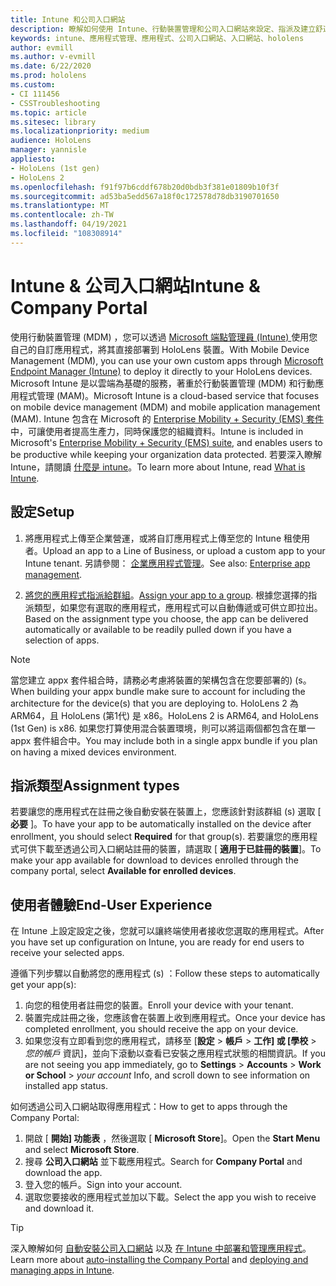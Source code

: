 ```yaml
---
title: Intune 和公司入口網站
description: 瞭解如何使用 Intune、行動裝置管理和公司入口網站來設定、指派及建立舒適的使用者體驗。
keywords: intune、應用程式管理、應用程式、公司入口網站、入口網站、hololens
author: evmill
ms.author: v-evmill
ms.date: 6/22/2020
ms.prod: hololens
ms.custom:
- CI 111456
- CSSTroubleshooting
ms.topic: article
ms.sitesec: library
ms.localizationpriority: medium
audience: HoloLens
manager: yannisle
appliesto:
- HoloLens (1st gen)
- HoloLens 2
ms.openlocfilehash: f91f97b6cddf678b20d0bdb3f381e01809b10f3f
ms.sourcegitcommit: ad53ba5edd567a18f0c172578d78db3190701650
ms.translationtype: MT
ms.contentlocale: zh-TW
ms.lasthandoff: 04/19/2021
ms.locfileid: "108308914"
---
```

# <a name="intune--company-portal"></a><span data-ttu-id="7da11-104">Intune & 公司入口網站</span><span class="sxs-lookup"><span data-stu-id="7da11-104">Intune & Company Portal</span></span>

<span data-ttu-id="7da11-105">使用行動裝置管理 (MDM) ，您可以透過 [Microsoft 端點管理員 (Intune) ](https://docs.microsoft.com/intune/windows-holographic-for-business) 使用您自己的自訂應用程式，將其直接部署到 HoloLens 裝置。</span><span class="sxs-lookup"><span data-stu-id="7da11-105">With Mobile Device Management (MDM), you can use your own custom apps through [Microsoft Endpoint Manager (Intune)](https://docs.microsoft.com/intune/windows-holographic-for-business) to deploy it directly to your HoloLens devices.</span></span> <span data-ttu-id="7da11-106">Microsoft Intune 是以雲端為基礎的服務，著重於行動裝置管理 (MDM) 和行動應用程式管理 (MAM)。</span><span class="sxs-lookup"><span data-stu-id="7da11-106">Microsoft Intune is a cloud-based service that focuses on mobile device management (MDM) and mobile application management (MAM).</span></span> <span data-ttu-id="7da11-107">Intune 包含在 Microsoft 的 [Enterprise Mobility + Security (EMS) 套件](https://www.microsoft.com/microsoft-365/enterprise-mobility-security)中，可讓使用者提高生產力，同時保護您的組織資料。</span><span class="sxs-lookup"><span data-stu-id="7da11-107">Intune is included in Microsoft's [Enterprise Mobility + Security (EMS) suite](https://www.microsoft.com/microsoft-365/enterprise-mobility-security), and enables users to be productive while keeping your organization data protected.</span></span> <span data-ttu-id="7da11-108">若要深入瞭解 Intune，請閱讀 [什麼是 intune](https://docs.microsoft.com/mem/intune/fundamentals/what-is-intune)。</span><span class="sxs-lookup"><span data-stu-id="7da11-108">To learn more about Intune, read [What is Intune](https://docs.microsoft.com/mem/intune/fundamentals/what-is-intune).</span></span>

## <a name="setup"></a><span data-ttu-id="7da11-109">設定</span><span class="sxs-lookup"><span data-stu-id="7da11-109">Setup</span></span>

1. <span data-ttu-id="7da11-110">將應用程式上傳至企業營運，或將自訂應用程式上傳至您的 Intune 租使用者。</span><span class="sxs-lookup"><span data-stu-id="7da11-110">Upload an app to a Line of Business, or upload a custom app to your Intune tenant.</span></span> <span data-ttu-id="7da11-111">另請參閱： [企業應用程式管理](https://docs.microsoft.com/windows/client-management/mdm/enterprise-app-management)。</span><span class="sxs-lookup"><span data-stu-id="7da11-111">See also: [Enterprise app management](https://docs.microsoft.com/windows/client-management/mdm/enterprise-app-management).</span></span>

2. <span data-ttu-id="7da11-112">[將您的應用程式指派給群組](https://docs.microsoft.com/mem/intune/apps/apps-deploy)。</span><span class="sxs-lookup"><span data-stu-id="7da11-112">[Assign your app to a group](https://docs.microsoft.com/mem/intune/apps/apps-deploy).</span></span> <span data-ttu-id="7da11-113">根據您選擇的指派類型，如果您有選取的應用程式，應用程式可以自動傳遞或可供立即拉出。</span><span class="sxs-lookup"><span data-stu-id="7da11-113">Based on the assignment type you choose, the app can be delivered automatically or available to be readily pulled down if you have a selection of apps.</span></span>

> [!NOTE]
> <span data-ttu-id="7da11-114">當您建立 appx 套件組合時，請務必考慮將裝置的架構包含在您要部署的)  (s。</span><span class="sxs-lookup"><span data-stu-id="7da11-114">When building your appx bundle make sure to account for including the architecture for the device(s) that you are deploying to.</span></span> <span data-ttu-id="7da11-115">HoloLens 2 為 ARM64，且 HoloLens (第1代) 是 x86。</span><span class="sxs-lookup"><span data-stu-id="7da11-115">HoloLens 2 is ARM64, and HoloLens (1st Gen) is x86.</span></span> <span data-ttu-id="7da11-116">如果您打算使用混合裝置環境，則可以將這兩個都包含在單一 appx 套件組合中。</span><span class="sxs-lookup"><span data-stu-id="7da11-116">You may include both in a single appx bundle if you plan on having a mixed devices environment.</span></span>

## <a name="assignment-types"></a><span data-ttu-id="7da11-117">指派類型</span><span class="sxs-lookup"><span data-stu-id="7da11-117">Assignment types</span></span>

<span data-ttu-id="7da11-118">若要讓您的應用程式在註冊之後自動安裝在裝置上，您應該針對該群組 (s) 選取 [ **必要** ]。</span><span class="sxs-lookup"><span data-stu-id="7da11-118">To have your app to be automatically installed on the device after enrollment, you should select **Required** for that group(s).</span></span>
<span data-ttu-id="7da11-119">若要讓您的應用程式可供下載至透過公司入口網站註冊的裝置，請選取 [ **適用于已註冊的裝置**]。</span><span class="sxs-lookup"><span data-stu-id="7da11-119">To make your app available for download to devices enrolled through the company portal, select **Available for enrolled devices**.</span></span>

## <a name="end-user-experience"></a><span data-ttu-id="7da11-120">使用者體驗</span><span class="sxs-lookup"><span data-stu-id="7da11-120">End-User Experience</span></span>

<span data-ttu-id="7da11-121">在 Intune 上設定設定之後，您就可以讓終端使用者接收您選取的應用程式。</span><span class="sxs-lookup"><span data-stu-id="7da11-121">After you have set up configuration on Intune, you are ready for end users to receive your selected apps.</span></span>

<span data-ttu-id="7da11-122">遵循下列步驟以自動將您的應用程式 (s) ：</span><span class="sxs-lookup"><span data-stu-id="7da11-122">Follow these steps to automatically get your app(s):</span></span>

1. <span data-ttu-id="7da11-123">向您的租使用者註冊您的裝置。</span><span class="sxs-lookup"><span data-stu-id="7da11-123">Enroll your device with your tenant.</span></span>
2. <span data-ttu-id="7da11-124">裝置完成註冊之後，您應該會在裝置上收到應用程式。</span><span class="sxs-lookup"><span data-stu-id="7da11-124">Once your device has completed enrollment, you should receive the app on your device.</span></span>
3. <span data-ttu-id="7da11-125">如果您沒有立即看到您的應用程式，請移至 [**設定**  >  **帳戶**  >  **工作] 或 [學校**  >  *您的帳戶* 資訊]，並向下滾動以查看已安裝之應用程式狀態的相關資訊。</span><span class="sxs-lookup"><span data-stu-id="7da11-125">If you are not seeing you app immediately, go to **Settings** > **Accounts** > **Work or School** > *your account* Info, and scroll down to see information on installed app status.</span></span>

<span data-ttu-id="7da11-126">如何透過公司入口網站取得應用程式：</span><span class="sxs-lookup"><span data-stu-id="7da11-126">How to get to apps through the Company Portal:</span></span>

1. <span data-ttu-id="7da11-127">開啟 [ **開始] 功能表** ，然後選取 [ **Microsoft Store**]。</span><span class="sxs-lookup"><span data-stu-id="7da11-127">Open the **Start Menu** and select **Microsoft Store**.</span></span>
2. <span data-ttu-id="7da11-128">搜尋 **公司入口網站** 並下載應用程式。</span><span class="sxs-lookup"><span data-stu-id="7da11-128">Search for **Company Portal** and download the app.</span></span>
3. <span data-ttu-id="7da11-129">登入您的帳戶。</span><span class="sxs-lookup"><span data-stu-id="7da11-129">Sign into your account.</span></span>
4. <span data-ttu-id="7da11-130">選取您要接收的應用程式並加以下載。</span><span class="sxs-lookup"><span data-stu-id="7da11-130">Select the app you wish to receive and download it.</span></span>

> [!Tip]
> <span data-ttu-id="7da11-131">深入瞭解如何 [自動安裝公司入口網站](https://docs.microsoft.com/mem/intune/apps/company-portal-app) 以及 [在 Intune 中部署和管理應用程式](https://docs.microsoft.com/mem/intune/fundamentals/windows-holographic-for-business#deploy-and-manage-apps)。</span><span class="sxs-lookup"><span data-stu-id="7da11-131">Learn more about [auto-installing the Company Portal](https://docs.microsoft.com/mem/intune/apps/company-portal-app) and [deploying and managing apps in Intune](https://docs.microsoft.com/mem/intune/fundamentals/windows-holographic-for-business#deploy-and-manage-apps).</span></span>
